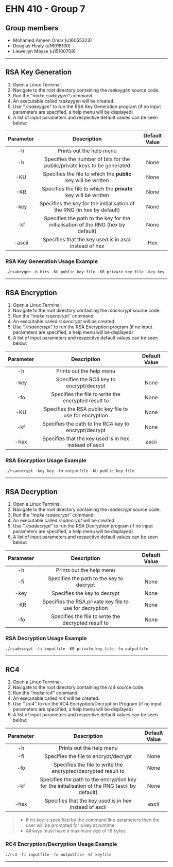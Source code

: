 # EHN 410 - Group 7

## Group members

* Mohamed Ameen Omar (u16055323)
* Douglas Healy (u16018100)
* Llewellyn Moyse (u15100708)

***

## RSA Key Generation

1. Open a Linux Terminal.
2. Navigate to the root directory containing the *rsakeygen* source code.
3. Run the *"make rsakeygen"* command.
4. An executable called *rsakeygen* will be created.
5. Use *"./rsakeygen"* to run the RSA Key Generation program (if no input parameters are specified, a help menu will be displayed)
6. A list of input parameters and respective default values can be seen below:

| Parameter |                                    Description                                   | Default Value |
|:---------:|:--------------------------------------------------------------------------------:|:-------------:|
| -h        | Prints out the help menu                                                         |               |
| -b        | Specifies the number of bits for the public/private keys to be generated         | None          |
| -KU       | Specifies the file to which the **public** key will be written                   | None          |
| -KR       | Specifies the file to which the **private** key will be written                  | None          |
| -key      | Specifies the key for the initialisation of the RNG (in hex by default)          | None          |
| -kf       | Specifies the path to the key for the initialisation of the RNG (hex by default) | None          |
| -ascii    | Specifies that the key used is in ascii instead of hex                           | Hex           |

### RSA Key Generation Usage Example

```console
./rsakeygen -b bits -KU public_key_file -KR private_key_file -key key
```

***

## RSA Encryption

1. Open a Linux Terminal.
2. Navigate to the root directory containing the *rsaencrypt* source code.
3. Run the *"make rsaencrypt"* command.
4. An executable called *rsaencrypt* will be created.
5. Use *"./rsaencrypt"* to run the RSA Encryption program (if no input parameters are specified, a help menu will be displayed)
6. A list of input parameters and respective default values can be seen below:

| Parameter |                       Description                       | Default Value |
|:---------:|:-------------------------------------------------------:|:-------------:|
| -h        | Prints out the help menu                                |               |
| -key      | Specifies the RC4 key to encrypt/decrypt                | None          |
| -fo       | Specifies the file to write the encrypted result to     | None          |
| -KU       | Specifies the RSA public key file to use for encryption | None          |
| -kf       | Specifies the path to the RC4 key to encrypt/decrypt    | None          |
| -hex      | Specifies that the key used is in hex instead of ascii  | ascii         |

### RSA Encryption Usage Example

```console
./rsaencrypt -key key -fo outputfile -KU public_key_file
```

***

## RSA Decryption

1. Open a Linux Terminal.
2. Navigate to the root directory containing the *rsadecrypt* source code.
3. Run the *"make rsadecrypt"* command.
4. An executable called *rsadecrypt* will be created.
5. Use *"./rsadecrypt"* to run the RSA Decryption program (if no input parameters are specified, a help menu will be displayed)
6. A list of input parameters and respective default values can be seen below:

| Parameter |                        Description                       | Default Value |
|:---------:|:--------------------------------------------------------:|:-------------:|
| -h        | Prints out the help menu                                 |               |
| -fi       | Specifies the path to the key to decrypt                 | None          |
| -key      | Specifies the key to decrypt                             | None          |
| -KR       | Specifies the RSA private key file to use for decryption | None          |
| -fo       | Specifies the file to write the decrypted result to      | None          |

### RSA Decryption Usage Example

```console
./rsadecrypt -fi inputfile -KR private_key_file -fo outputfile
```

***

## RC4

1. Open a Linux Terminal.
2. Navigate to the root directory containing the *rc4* source code.
3. Run the *"make rc4"* command.
4. An executable called *rc4* will be created.
5. Use *"./rc4"* to run the RC4 Encryption/Decryption Program (if no input parameters are specified, a help menu will be displayed)
6. A list of input parameters and respective default values can be seen below:

| Parameter |                                          Description                                          | Default Value |
|:---------:|:---------------------------------------------------------------------------------------------:|:-------------:|
| -h        | Prints out the help menu                                                                      |               |
| -fi       | Specifies the file to encrypt/decrypt                                                         | None          |
| -fo       | Specifies the file to write the encrypted/decrypted result to                                 | None          |
| -kf       | Specifies the path to the encryption key for the initialisation of the RNG (ascii by default) | None          |
| -hex      | Specifies that the key used is in hex instead of ascii                                        | ascii         |

>* If no key is specified by the command line parameters then the user will be prompted for a key at runtime.
>* All keys must have a maximum size of 16 bytes.

### RC4 Encryption/Decryption Usage Example

```console
./rc4 -fi inputfile -fo outputfile -kf keyfile
```

***